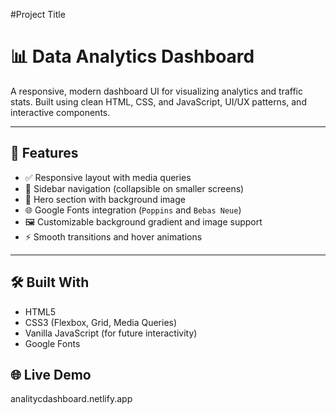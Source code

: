 #Project Title

# 📊 Data Analytics Dashboard

A responsive, modern dashboard UI for visualizing analytics and traffic stats. Built using clean HTML, CSS, and JavaScript, UI/UX patterns, and interactive components.

---

## 🚀 Features

- ✅ Responsive layout with media queries
- 🎨 Sidebar navigation (collapsible on smaller screens)
- 🧠 Hero section with background image
- 🌐 Google Fonts integration (`Poppins` and `Bebas Neue`)
- 🖼️ Customizable background gradient and image support
- ⚡ Smooth transitions and hover animations

---

## 🛠️ Built With

- HTML5
- CSS3 (Flexbox, Grid, Media Queries)
- Vanilla JavaScript (for future interactivity)
- Google Fonts

## 🌐 Live Demo

analitycdashboard.netlify.app
